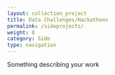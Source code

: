```yaml
---
layout: collection_project
title: Data Challenges/Hackathons
permalink: /sideprojects/
weight: 8
category: Side
type: navigation
---
```

Something describing your work